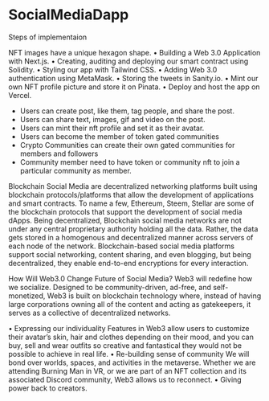 # SocialMediaDapp

Steps of implementaion

NFT images have a unique hexagon shape.
•	Building a Web 3.0 Application with Next.js.
•	Creating, auditing and deploying our smart contract using Solidity.
•	Styling our app with Tailwind CSS.
•	Adding Web 3.0 authentication using MetaMask.
•	Storing the tweets in Sanity.io.
•	Mint our own NFT profile picture and store it on Pinata.
•	Deploy and host the app on Vercel.

- Users can create post, like them, tag people, and share the post.
- Users can share text, images, gif and video on the post.
- Users can mint their nft profile and set it as their avatar.
- Users can become the member of token gated communities
- Crypto Communities can create their own gated communities for members and followers
- Community member need to have token or community nft to join a particular community as member.

Blockchain Social Media are decentralized networking platforms built using blockchain protocols/platforms that allow the development of applications and smart contracts. To name a few, Ethereum, Steem, Stellar are some of the blockchain protocols that support the development of social media dApps. Being decentralized, Blockchain social media networks are not under any central proprietary authority holding all the data. Rather, the data gets stored in a homogenous and decentralized manner across servers of each node of the network. Blockchain-based social media platforms support social networking, content sharing, and even blogging, but being decentralized, they enable end-to-end encryptions for every interaction.

How Will Web3.0 Change Future of Social Media?
Web3 will redefine how we socialize. Designed to be community-driven, ad-free, and self-monetized, Web3 is built on blockchain technology where, instead of having large corporations owning all of the content and acting as gatekeepers, it serves as a collective of decentralized networks.

•	Expressing our individuality
Features in Web3 allow users to customize their avatar’s skin, hair and clothes depending on their mood, and you can buy, sell and wear outfits so creative and fantastical they would not be possible to achieve in real life.
•	Re-building sense of community
We will bond over worlds, spaces, and activities in the metaverse. Whether we are attending Burning Man in VR, or we are part of an NFT collection and its associated Discord community, Web3 allows us to reconnect.
•	Giving power back to creators.
